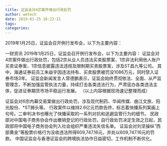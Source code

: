 ```yaml
---
title: 证监会对4宗案件做出行政处罚
author: wetech
date: 2019-01-25 16:23:21
tags: 
categories: 
---
```

2019年1月25日，证监会召开例行发布会，以下为主要内容：
<!-- more -->
一财资讯
2019年1月25日，证监会召开例行发布会，以下为主要内容：
证监会对4宗案件做出行政处罚，包括2宗从业人员违法买卖股票案、1宗非法利用他人账户买卖证券案、1宗信息披露违法违规及限制期买卖股票案，涉及ST昌九等公司。
其中，海通证券前员工朱益宇因违法持有、买卖股票被罚没1086万元，同时禁入证券市场3年。
证监会新闻发言人常德鹏表示，证监会始终贯彻依法、全面、从严监管理念，不断加强监管执法力量，持续打击各类违法行为，严肃惩办各类违法主体，促进证券期货市场平稳运行发展。
（以上内容根据现场速记整理而成）
 
 
证监会对6宗内幕交易案做出行政处罚，涉及现代制药、华闻传媒、曲江文旅、阳光股份、*ST狮头等。
行政案件以维持2.6亿元罚款告终，标志着快播系列案画上句号。二审判决书也曝光了快播采取的一系列对抗和逃避监管行为的细节。
民政部对中国电子商务协会作出撤销登记的行政处罚，自行政处罚决定生效之日起，民政部将中国电子商务协会列入社会组织严重违法失信名单。
证监会对刘坚操纵“西部黄金”等股票价格行为没收违法所得609,747.16元，并处以609,747.16元的罚款。
中国证监会与香港证监会的跨境执法协作日益密切，工作机制不断优化。

